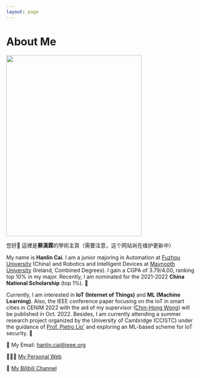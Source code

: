 ```yaml
---
layout: page
---
```


# About Me

<img src="https://www.caihanlin.com/caihanlin.jpg" class="floatpic" width="360" height="480">

您好👋 這裡是**蔡漢霖**的學術主頁（需要注意，这个网站尚在维护更新中）

My name is **Hanlin Cai**. I am a junior majoring in Automation at [Fuzhou University] (China) and Robotics and Intelligent Devices at [Maynooth University] (Ireland, Combined Degrees). I gain a CGPA of 3.79/4.00, ranking top 10% in my major. Recently, I am nominated for the 2021-2022 **China National Scholarship** (top 1%). 🎊

Currently, I am interested in **IoT (Internet of Things)** and **ML (Machine Learning)**. Also, the IEEE conference paper focusing on the IoT in smart cities in CENIM 2022 with the aid of my supervisor ([Chin-Hong Wong]) will be published in Oct. 2022. Besides, I am currently attending a summer research project organized by the University of Cambridge (CCISTC) under the guidance of [Prof. Pietro Lio'] and exploring an ML-based scheme for IoT security. 🚀



📮 My Email: [hanlin.cai@ieee.org](hanlin.cai@ieee.org)

👨🏻‍💻 [My Personal Web]

🎥 [My Bilibili Channel]

[My Personal Web]: https://mieclance.club/
[My Bilibili Channel]: https://space.bilibili.com/594030035?spm_id_from=333.1007.0.0
[Fuzhou University]: https://www.fzu.edu.cn/
[Maynooth University]: https://maynoothuniversity.ie/
[Chin-Hong Wong]: https://www.researchgate.net/profile/Chin-Hong-Wong
[Prof. Pietro Lio']: https://www.cl.cam.ac.uk/~pl219/


